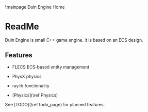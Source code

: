 \mainpage Duin Engine Home

# ReadMe

Duin Engine is small C++ game engine. It is based on an ECS design.

## Features
- FLECS ECS-based entity management
- PhysX physics
- raylib functionality

- [Physics](\ref Physics)

See [TODO](\ref todo_page) for planned features.
